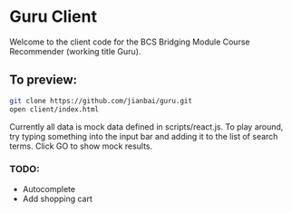 # Guru Client

Welcome to the client code for the BCS Bridging Module Course Recommender (working title Guru).

## To preview:

```sh
git clone https://github.com/jianbai/guru.git
open client/index.html
```

Currently all data is mock data defined in scripts/react.js. To play around, try typing something into the input bar and adding it to the list of search terms. Click GO to show mock results.

### TODO:
- Autocomplete
- Add shopping cart